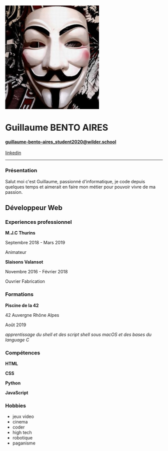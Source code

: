 ![profile image](anonymous02.jpg)

# Guillaume BENTO AIRES #
#### guillaume-bento-aires_student2020@wilder.school ####
[linkedin](https://www.linkedin.com/in/guillaume-bento-aires-7623071a3)
***
### Présentation ###
Salut moi c'est Guillaume, passionné d'informatique, je code depuis quelques temps et aimerait en faire mon métier pour pouvoir vivre de ma passion.

## Développeur Web ##



### Experiences professionnel ###


**M.J.C Thurins**

Septembre 2018 - Mars 2019

Animateur


**Slaisons Valansot**

Novembre 2016 - Février 2018

Ouvrier Fabrication



### Formations ###

**Piscine de la 42**

42 Auvergne Rhône Alpes

Août 2019

_apprentissage du shell et des script shell sous macOS et des bases du language C_



### Compétences ###

**HTML**

**CSS**

**Python**

**JavaScript**



### Hobbies ###

* jeux video
* cinema
* coder
* high tech
* robotique
* paganisme

